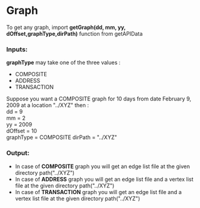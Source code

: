 # Graph
To get any graph, import 
<b>getGraph(dd, mm, yy, dOffset,graphType,dirPath)</b> function from getAPIData 
<br>
<h3>Inputs: </h3>
<b>graphType</b> may take one of the three values :<br>
<ul>
<li>COMPOSITE
<li>ADDRESS
<li>TRANSACTION
</ul>
Suppose you want a COMPOSITE graph for 10 days from date February 9, 2009 at a location "../XYZ" then :<br>
dd = 9  <br>
mm = 2 <br>
yy = 2009  <br>
dOffset = 10 <br>
graphType = COMPOSITE
dirPath = "../XYZ"

<h3>Output:</h3>
<ul>
<li>
In case of <b>COMPOSITE </b> graph you will get an edge list file at the given directory path("../XYZ")
<br>
<li>
In case of <b>ADDRESS</b> graph you will get an edge list file and a vertex list file at the given directory path("../XYZ")
<br>
<li>
In case of <b>TRANSACTION</b> graph you will get an edge list file and a vertex list file at the given directory path("../XYZ")
</ul>